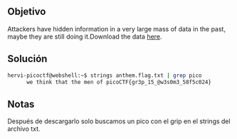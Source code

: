 ## Objetivo
Attackers have hidden information in a very large mass of data in the past, maybe they are still doing it.Download the data [here](https://artifacts.picoctf.net/c/125/anthem.flag.txt).
## Solución
```bash
hervi-picoctf@webshell:~$ strings anthem.flag.txt | grep pico
      we think that the men of picoCTF{gr3p_15_@w3s0m3_58f5c024}
```
## Notas
Después de descargarlo solo buscamos un pico con el grip en el strings del archivo txt.